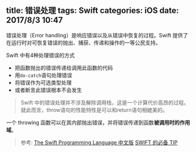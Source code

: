 title: 错误处理
tags: Swift
categories: iOS
date: 2017/8/3 10:47
---

错误处理（Error handling）是响应错误以及从错误中恢复的过程。Swift 提供了在运行时对可恢复错误的抛出、捕获、传递和操作的一等公民支持。

Swift 中有4种处理错误的方式

- 把函数抛出的错误传递给调用此函数的代码
- 用`do-catch`语句处理错误
- 将错误作为可选类型处理
- 或者断言此错误根本不会发生

> Swift 中的错误处理并不涉及解除调用栈，这是一个计算代价高昂的过程。就此而言，throw语句的性能特性是可以和return语句相媲美的。

一个 throwing 函数可以在其内部抛出错误，并将错误传递到函数**被调用时的作用域**。






> 参考:
> [ The Swift Programming Language 中文版](http://wiki.jikexueyuan.com/project/swift/)
> [SWIFT 的必备 TIP](http://swifter.tips)

